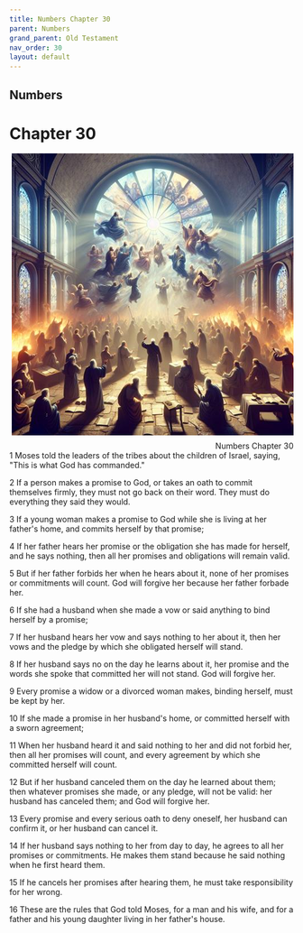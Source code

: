 ```yaml
---
title: Numbers Chapter 30
parent: Numbers
grand_parent: Old Testament
nav_order: 30
layout: default
---
```


## Numbers

# Chapter 30

<div style="clear: both; text-align: right;">
    <img src="/assets/Image/Numbers/500/30.jpg" alt="Numbers Chapter 30" class="chapter-image" style="max-width: 100%; height: auto; float: right; margin: 0 0 10px 10px; padding-left: 10%;">
    <figcaption style="font-size: 14px;">Numbers Chapter 30</figcaption>
</div>
1 Moses told the leaders of the tribes about the children of Israel, saying, "This is what God has commanded."

2 If a person makes a promise to God, or takes an oath to commit themselves firmly, they must not go back on their word. They must do everything they said they would.

3 If a young woman makes a promise to God while she is living at her father's home, and commits herself by that promise;

4 If her father hears her promise or the obligation she has made for herself, and he says nothing, then all her promises and obligations will remain valid.

5 But if her father forbids her when he hears about it, none of her promises or commitments will count. God will forgive her because her father forbade her.

6 If she had a husband when she made a vow or said anything to bind herself by a promise;

7 If her husband hears her vow and says nothing to her about it, then her vows and the pledge by which she obligated herself will stand.

8 If her husband says no on the day he learns about it, her promise and the words she spoke that committed her will not stand. God will forgive her.

9 Every promise a widow or a divorced woman makes, binding herself, must be kept by her.

10 If she made a promise in her husband's home, or committed herself with a sworn agreement;

11 When her husband heard it and said nothing to her and did not forbid her, then all her promises will count, and every agreement by which she committed herself will count.

12 But if her husband canceled them on the day he learned about them; then whatever promises she made, or any pledge, will not be valid: her husband has canceled them; and God will forgive her.

13 Every promise and every serious oath to deny oneself, her husband can confirm it, or her husband can cancel it.

14 If her husband says nothing to her from day to day, he agrees to all her promises or commitments. He makes them stand because he said nothing when he first heard them.

15 If he cancels her promises after hearing them, he must take responsibility for her wrong.

16 These are the rules that God told Moses, for a man and his wife, and for a father and his young daughter living in her father's house.



